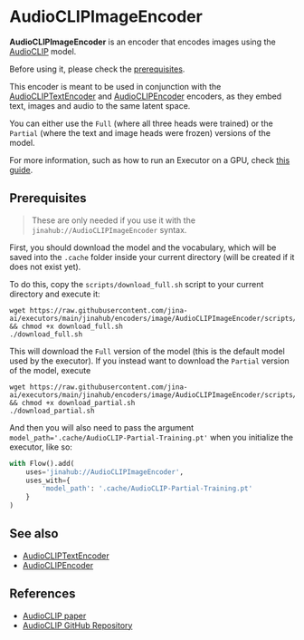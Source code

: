 # AudioCLIPImageEncoder

**AudioCLIPImageEncoder** is an encoder that encodes images using the [AudioCLIP](https://arxiv.org/abs/2106.13043) model.

Before using it, please check the [prerequisites](#prerequisites).

This encoder is meant to be used in conjunction with the [AudioCLIPTextEncoder](https://hub.jina.ai/executor/jfe8kovq) and [AudioCLIPEncoder](https://hub.jina.ai/executor/f4d22e1r) encoders, as they embed text, images and audio to the same latent space.

You can either use the `Full` (where all three heads were trained) or the `Partial` (where the text and image heads were frozen) versions of the model.

For more information, such as how to run an Executor on a GPU, check [this guide](https://docs.jina.ai/tutorials/gpu-executor/).

## Prerequisites

> These are only needed if you use it with the `jinahub://AudioCLIPImageEncoder` syntax. 

First, you should download the model and the vocabulary, which will be saved into the `.cache` folder inside your current directory (will be created if it does not exist yet).

To do this, copy the `scripts/download_full.sh` script to your current directory and execute it:

```
wget https://raw.githubusercontent.com/jina-ai/executors/main/jinahub/encoders/image/AudioCLIPImageEncoder/scripts/download_full.sh && chmod +x download_full.sh
./download_full.sh
```

This will download the `Full` version of the model (this is the default model used by the executor). If you instead want to download the `Partial` version of the model, execute

```
wget https://raw.githubusercontent.com/jina-ai/executors/main/jinahub/encoders/image/AudioCLIPImageEncoder/scripts/download_partial.sh && chmod +x download_partial.sh
./download_partial.sh
```

And then you will also need to pass the argument `model_path='.cache/AudioCLIP-Partial-Training.pt'` when you initialize the executor, like so:

```python
with Flow().add(
    uses='jinahub://AudioCLIPImageEncoder',
    uses_with={
        'model_path': '.cache/AudioCLIP-Partial-Training.pt'
    }
)
```

## See also

- [AudioCLIPTextEncoder](https://hub.jina.ai/executor/jfe8kovq)
- [AudioCLIPEncoder](https://hub.jina.ai/executor/f4d22e1r)

## References

- [AudioCLIP paper](https://arxiv.org/abs/2106.13043)
- [AudioCLIP GitHub Repository](https://github.com/AndreyGuzhov/AudioCLIP)

<!-- version=v0.5 -->
